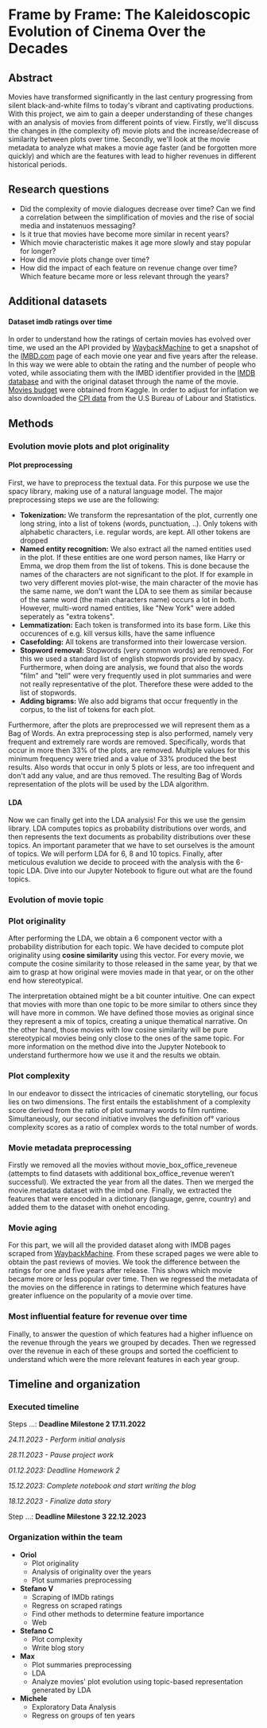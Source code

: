 # Frame by Frame: The Kaleidoscopic Evolution of Cinema Over the Decades

## Abstract

Movies have transformed significantly in the last century progressing from silent black-and-white films to today's vibrant and captivating productions. With this project, we aim to gain a deeper understanding of these changes with an analysis of movies from different points of view. Firstly, we'll discuss the changes in (the complexity of) movie plots and the increase/decrease of similarity between plots over time. Secondly, we'll look at the movie metadata to analyze what makes a movie age faster (and be forgotten more quickly) and which are the features with lead to higher revenues in different historical periods.

## Research questions

- Did the complexity of movie dialogues decrease over time? Can we find a correlation between the simplification of movies and the rise of social media and instatenuos messaging?
- Is it true that movies have become more similar in recent years?
- Which movie characteristic makes it age more slowly and stay popular for longer?
- How did movie plots change over time?
- How did the impact of each feature on revenue change over time? Which feature became more or less relevant through the years?

## Additional datasets

#### Dataset imdb ratings over time

In order to understand how the ratings of certain movies has evolved over time, we used an the API provided by [WaybackMachine](https://archive.org/help/wayback_api.php) to get a snapshot of the [IMBD.com](https://www.imdb.com/) page of each movie one year and five years after the release. In this way we were able to obtain the rating and the number of people who voted, while associating them with the IMBD identifier provided in the [IMDB database](https://datasets.imdbws.com/title.basics.tsv.gz) and with the original dataset through the name of the movie. [Movies budget](https://www.kaggle.com/datasets/danielgrijalvas/movies?select=movies.csv) were obtained from Kaggle. In order to adjust for inflation we also downloaded the [CPI data](https://www.bls.gov/cpi/data.htm) from the U.S Bureau of Labour and Statistics.

## Methods

### Evolution movie plots and plot originality

#### Plot preprocessing

First, we have to preprocess the textual data. For this purpose we use the spacy library, making use of a natural language model. The major preprocessing steps we use are the following:

- **Tokenization:** We transform the represantation of the plot, currently one long string, into a list of tokens (words, punctuation, ..). Only tokens with alphabetic characters, i.e. regular words, are kept. All other tokens are dropped
- **Named entity recognition:** We also extract all the named entities used in the plot. If these entities are one word person names, like Harry or Emma, we drop them from the list of tokens. This is done because the names of the characters are not significant to the plot. If for example in two very different movies plot-wise, the main character of the movie has the same name, we don't want the LDA to see them as similar because of the same word (the main characters name) occurs a lot in both. However, multi-word named entities, like "New York" were added seperately as "extra tokens".
- **Lemmatization:** Each token is transformed into its base form. Like this occurences of e.g. kill versus kills, have the same influence
- **Casefolding:** All tokens are transformed into their lowercase version.
- **Stopword removal:** Stopwords (very common words) are removed. For this we used a standard list of english stopwords provided by spacy. Furthermore, when doing are analysis, we found that also the words "film" and "tell" were very frequently used in plot summaries and were not really representative of the plot. Therefore these were added to the list of stopwords.
- **Adding bigrams:** We also add bigrams that occur frequently in the corpus, to the list of tokens for each plot.

Furthermore, after the plots are preprocessed we will represent them as a Bag of Words. An extra preprocessing step is also performed, namely very frequent and extremely rare words are removed. Specifically, words that occur in more then 33% of the plots, are removed. Multiple values for this minimum frequency were tried and a value of 33% produced the best results. Also words that occur in only 5 plots or less, are too infrequent and don't add any value, and are thus removed. The resulting Bag of Words representation of the plots will be used by the LDA algorithm.

#### LDA

Now we can finally get into the LDA analysis! For this we use the gensim library. LDA computes topics as probability distributions over words, and then represents the text documents as probability distributions over these topics. An important parameter that we have to set ourselves is the amount of topics. We will perform LDA for 6, 8 and 10 topics. Finally, after meticulous evalution we decide to proceed with the analysis with the 6-topic LDA. Dive into our Jupyter Notebook to figure out what are the found topics.

### Evolution of movie topic

### Plot originality

After performing the LDA, we obtain a 6 component vector with a probability distribution for each topic. We have decided to compute plot originality using **cosine similarity** using this vector. For every movie, we compute the cosine similarity to those released in the same year, by that we aim to grasp at how original were movies made in that year, or on the other end how stereotypical.

The interpretation obtained might be a bit counter intuitive. One can expect that movies with more than one topic to be more similar to others since they will have more in common. We have defined those movies as original since they represent a mix of topics, creating a unique thematical narrative. On the other hand, those movies with low cosine similarity will be pure stereotypical movies being only close to the ones of the same topic. For more information on the method dive into the Jupyter Notebook to understand furthermore how we use it and the results we obtain.

### Plot complexity

In our endeavor to dissect the intricacies of cinematic storytelling, our focus lies on two dimensions. The first entails the establishment of a complexity score derived from the ratio of plot summary words to film runtime. Simultaneously, our second initiative involves the definition of° various complexity scores as a ratio of complex words to the total number of words.

### Movie metadata preprocessing

Firstly we removed all the movies without movie_box_office_reveneue (attempts to find datasets with additional box_office_revenue weren’t successful). We extracted the year from all the dates. Then we merged the movie.metadata dataset with the imbd one. Finally, we extracted the features that were encoded in a dictionary (language, genre, country) and added them to the dataset with onehot encoding.

### Movie aging

For this part, we will all the provided dataset along with IMDB pages scraped from [WaybackMachine](https://archive.org/help/wayback_api.php). From these scraped pages we were able to obtain the past reviews of movies. We took the difference between the ratings for one and five years after release. This shows which movie became more or less popular over time. Then we regressed the metadata of the movies on the difference in ratings to determine which features have greater influence on the popularity of a movie over time.

### Most influential feature for revenue over time

Finally, to answer the question of which features had a higher influence on the revenue through the years we grouped by decades. Then we regressed over the revenue in each of these groups and sorted the coefficient to understand which were the more relevant features in each year group.

## Timeline and organization

### Executed timeline

Steps ...: **Deadline Milestone 2 17.11.2022**

*24.11.2023  - Perform initial analysis*

*28.11.2023 - Pause project work*

*01.12.2023: Deadline Homework 2*

*15.12.2023: Complete notebook and start writing the blog*

*18.12.2023 - Finalize data story*

Step ...: **Deadline Milestone 3 22.12.2023**

### Organization within the team

- **Oriol**
  - Plot originality
  - Analysis of originality over the years
  - Plot summaries preprocessing
- **Stefano V**
  - Scraping of IMDb ratings
  - Regress on scraped ratings
  - Find other methods to determine feature importance
  - Web
- **Stefano C**
  - Plot complexity
  - Write blog story
- **Max**
  - Plot summaries preprocessing 
  - LDA
  - Analyze movies' plot evolution using topic-based representation generated by LDA
- **Michele**
  - Exploratory Data Analysis
  - Regress on groups of ten years
